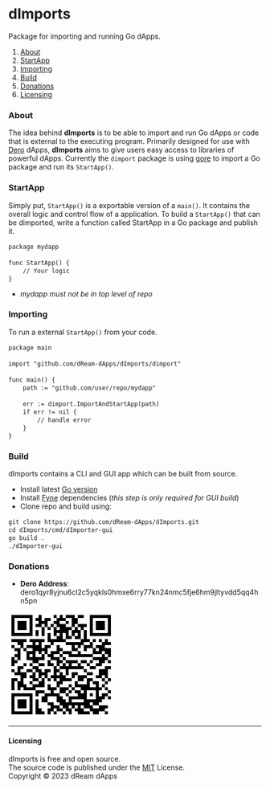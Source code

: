 # dImports
Package for importing and running Go dApps.

1. [About](#about) 
2. [StartApp](#startapp)
3. [Importing](#importing)
4. [Build](#build) 
5. [Donations](#donations) 
6. [Licensing](#licensing) 

### About
The idea behind **dImports** is to be able to import and run Go dApps or code that is external to the executing program. Primarily designed for use with [Dero](https://dero.io) dApps, **dImports** aims to give users easy access to libraries of powerful dApps. Currently the `dimport` package is using [gore](https://github.com/x-motemen/gore) to import a Go package and run its `StartApp()`.

### StartApp
Simply put, `StartApp()` is a exportable version of a `main()`. It contains the overall logic and control flow of a application. To build a `StartApp()` that can be dimported, write a function called StartApp in a Go package and publish it. 
```
package mydapp

func StartApp() {
    // Your logic
}
```
- *mydapp must not be in top level of repo*

### Importing
To run a external `StartApp()` from your code.
```
package main

import "github.com/dReam-dApps/dImports/dimport"

func main() {
	path := "github.com/user/repo/mydapp"

	err := dimport.ImportAndStartApp(path)
	if err != nil {
		// handle error
	}
}
```

### Build
dImports contains a CLI and GUI app which can be built from source.
- Install latest [Go version](https://go.dev/doc/install)
- Install [Fyne](https://developer.fyne.io/started/) dependencies (*this step is only required for GUI build*)
- Clone repo and build using:
```
git clone https://github.com/dReam-dApps/dImports.git
cd dImports/cmd/dImporter-gui
go build .
./dImporter-gui
```

### Donations
- **Dero Address**: dero1qyr8yjnu6cl2c5yqkls0hmxe6rry77kn24nmc5fje6hm9jltyvdd5qq4hn5pn

![DeroDonations](https://raw.githubusercontent.com/SixofClubsss/dreamdappsite/main/assets/DeroDonations.jpg)

---

#### Licensing

dImports is free and open source.   
The source code is published under the [MIT](https://github.com/dReam-dApps/dImports/blob/main/LICENSE) License.   
Copyright © 2023 dReam dApps   
